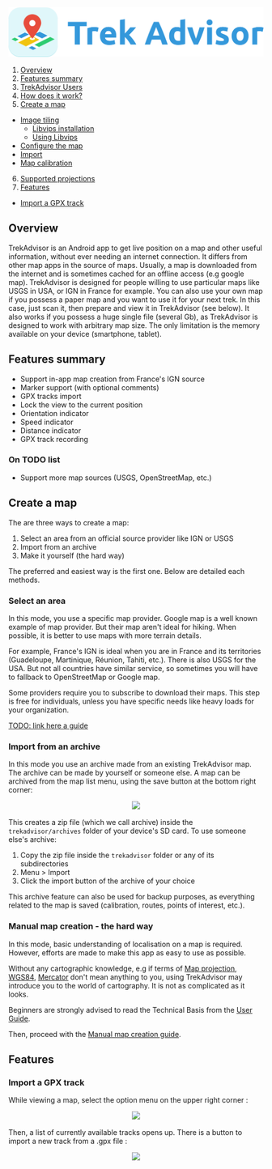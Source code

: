 ![Logo](Logo/horizontal.png)

1. [Overview](#TOC-Overview)
2. [Features summary](#TOC-Features-sum)
3. [TrekAdvisor Users](#TOC-TrekAdvisor-Users)
4. [How does it work?](#TOC-How-does-it-work)
5. [Create a map](#TOC-Create-a-map)
  * [Image tiling](#TOC-Image-tiling)
    * [Libvips installation](#TOC-Libvips)
    * [Using Libvips](#TOC-Using-Libvips)
  * [Configure the map](#TOC-Configure-the-map)
  * [Import](#TOC-Import)
  * [Map calibration](#TOC-Calibration)
6. [Supported projections](#TOC-Supported_projections)
7. [Features](#TOC-Features)
  * [Import a GPX track](#TOC-GPX-track-import)


## <a name="TOC-Overview"></a>Overview

TrekAdvisor is an Android app to get live position on a map and other useful information, without
ever needing an internet connection.
It differs from other map apps in the source of maps.
Usually, a map is downloaded from the internet and is sometimes cached for an offline access (e.g google map).
TrekAdvisor is designed for people willing to use particular maps like USGS in USA, or IGN in France for example.
You can also use your own map if you possess a paper map and you want to use it for your next trek.
In this case, just scan it, then prepare and view it in TrekAdvisor (see below). It also works if you
possess a huge single file (several Gb), as TrekAdvisor is designed to work with arbitrary map size.
The only limitation is the memory available on your device (smartphone, tablet).

## <a name="TOC-Features-sum"></a>Features summary

* Support in-app map creation from France's IGN source
* Marker support (with optional comments)
* GPX tracks import
* Lock the view to the current position
* Orientation indicator
* Speed indicator
* Distance indicator
* GPX track recording

### On TODO list

* Support more map sources (USGS, OpenStreetMap, etc.)

## <a name="TOC-Create-a-map"></a>Create a map

The are three ways to create a map:
1. Select an area from an official source provider like IGN or USGS
2. Import from an archive
3. Make it yourself (the hard way)

The preferred and easiest way is the first one. Below are detailed each methods.

### <a name="TOC-Select-area"></a>Select an area

In this mode, you use a specific map provider. Google map is a well known example of map provider. 
But their map aren't ideal for hiking. When possible, it is better to use maps with more terrain
details. 

For example, France's IGN is ideal when you are in France and its territories (Guadeloupe, Martinique,
Réunion, Tahiti, etc.). There is also USGS for the USA. But not all countries have similar service, 
so sometimes you will have to fallback to OpenStreetMap or Google map.

Some providers require you to subscribe to download their maps. This step is free for individuals, 
unless you have specific needs like heavy loads for your organization.

[TODO: link here a guide]()

### <a name="TOC-Import-from-archive"></a>Import from an archive

In this mode you use an archive made from an existing TrekAdvisor map. The archive can be made by
yourself or someone else.
A map can be archived from the map list menu, using the save button at the bottom right corner:

<p align="center">
<img src="https://user-images.githubusercontent.com/15638794/43673418-3522e7da-97c3-11e8-8173-0fecd1d02fbd.jpg">
</p>

This creates a zip file (which we call archive) inside the `trekadvisor/archives` folder of your device's SD card.
To use someone else's archive:
1. Copy the zip file inside the `trekadvisor` folder or any of its subdirectories
2. Menu > Import
3. Click the import button of the archive of your choice

This archive feature can also be used for backup purposes, as everything related to the map is saved
(calibration, routes, points of interest, etc.).

### <a name="TOC-The-hard-way"></a>Manual map creation - the hard way

In this mode, basic understanding of localisation on a map is required. However, efforts are made to make this app as easy
to use as possible.

Without any cartographic knowledge, e.g if terms of
[Map projection](https://en.wikipedia.org/wiki/Map_projection),
[WGS84](https://en.wikipedia.org/wiki/World_Geodetic_System#WGS84),
[Mercator](https://en.wikipedia.org/wiki/Mercator_projection?oldid=9506890) don't
mean anything to you, using TrekAdvisor may introduce you to the world of cartography.
It is not as complicated as it looks.

Beginners are strongly advised to read the Technical Basis from the [User Guide](UserGuide.md).

Then, proceed with the [Manual map creation guide](MapCreation-Manual.md).

   
## <a name="TOC-Features"></a>Features

### <a name="TOC-GPX-track-import"></a>Import a GPX track

While viewing a map, select the option menu on the upper right corner :

<p align="center">
<img src="https://user-images.githubusercontent.com/15638794/27984165-a9ee2658-63ce-11e7-9ae5-c64b3e750ce4.png">
</p>

Then, a list of currently available tracks opens up. There is a button to import a new track from a 
.gpx file :

<p align="center">
<img src="https://user-images.githubusercontent.com/15638794/27984164-a9eb421c-63ce-11e7-97c6-b11a8dbdcd79.png">
</p>


